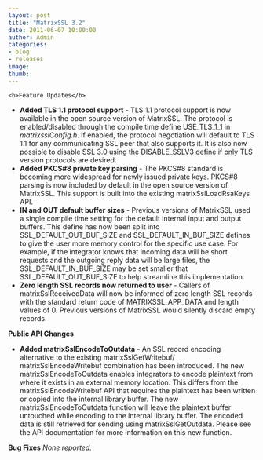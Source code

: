 ```yaml
---
layout: post
title: "MatrixSSL 3.2"
date: 2011-06-07 10:00:00
author: Admin
categories:
- blog
- releases
image:
thumb:
---
```

	<b>Feature Updates</b>
<ul>
<li><b>Added TLS 1.1 protocol support</b> - TLS 1.1 protocol support is now available in the open source version of MatrixSSL. The protocol is enabled/disabled through the compile time define USE_TLS_1_1 in <i>matrixsslConfig.h</i>. If enabled, the protocol negotiation will default to TLS 1.1 for any communicating SSL peer that also supports it. It is also now possible to disable SSL 3.0 using the DISABLE_SSLV3 define if only TLS version protocols are desired.</li>
<li><b>Added PKCS#8 private key parsing</b> - The PKCS#8 standard is becoming more widespread for newly issued private keys. PKCS#8 parsing is now included by default in the open source version of MatrixSSL. This support is built into the existing matrixSslLoadRsaKeys API.</li>
<li><b>IN and OUT default buffer sizes</b> - Previous versions of MatrixSSL used a single compile time setting for the default internal input and output buffers. This define has now been split into SSL_DEFAULT_OUT_BUF_SIZE and SSL_DEFAULT_IN_BUF_SIZE defines to give the user more memory control for the specific use case. For example, if the integrator knows that incoming data will be short requests and the outgoing reply data will be large files, the SSL_DEFAULT_IN_BUF_SIZE may be set smaller that SSL_DEFAULT_OUT_BUF_SIZE to help streamline this implementation.</li>
<li><b>Zero length SSL records now returned to user</b> - Callers of matrixSslReceivedData will now be informed of zero length SSL records with the standard return code of MATRIXSSL_APP_DATA and length values of 0. Previous versions of MatrixSSL would silently discard empty records.</li>
</ul>
<p/>
<b>Public API Changes</b>
<ul>
<li><b>Added matrixSslEncodeToOutdata</b> - An SSL record encoding alternative to the existing matrixSslGetWritebuf/ matrixSslEncodeWritebuf combination has been introduced. The new matrixSslEncodeToOutdata enables integrators to encode plaintext from where it exists in an external memory location.
This differs from the matrixSslEncodeWritebuf API that requires the plaintext has been written or copied into the internal library buffer. The new matrixSslEncodeToOutdata function will leave the plaintext buffer untouched while encoding to the internal library buffer. The encoded data is still retrieved for sending using matrixSslGetOutdata. Please see the API documentation for more information on this new function.</li>
</ul>
<p/>
<b>Bug Fixes</b>
<i>None reported.</i>
<br/>
